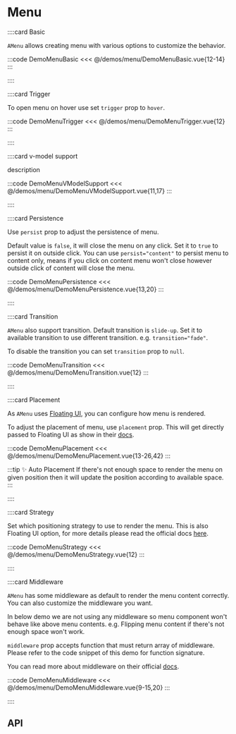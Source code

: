 <script lang="ts" setup>
import api from '@anu-vue/component-meta/AMenu.json'
</script>

# Menu

<!-- 👉 Basic -->
::::card Basic

`AMenu` allows creating menu with various options to customize the behavior.

:::code DemoMenuBasic
<<< @/demos/menu/DemoMenuBasic.vue{12-14}
:::

::::

<!-- 👉 Trigger -->
::::card Trigger

To open menu on hover use set `trigger` prop to `hover`.

:::code DemoMenuTrigger
<<< @/demos/menu/DemoMenuTrigger.vue{12}
:::

::::

<!-- 👉 v-model support -->
::::card v-model support

description

:::code DemoMenuVModelSupport
<<< @/demos/menu/DemoMenuVModelSupport.vue{11,17}
:::

::::

<!-- 👉 Persistence -->
::::card Persistence

Use `persist` prop to adjust the persistence of menu.

Default value is `false`, it will close the menu on any click. Set it to `true` to persist it on outside click. You can use `persist="content"` to persist menu to content only, means if you click on content menu won't close however outside click of content will close the menu.

:::code DemoMenuPersistence
<<< @/demos/menu/DemoMenuPersistence.vue{13,20}
:::

::::

<!-- 👉 Transition -->
::::card Transition

`AMenu` also support transition. Default transition is `slide-up`. Set it to available transition to use different transition. e.g. `transition="fade"`.

To disable the transition you can set `transition` prop to `null`.

:::code DemoMenuTransition
<<< @/demos/menu/DemoMenuTransition.vue{12}
:::

::::

<!-- 👉 Placement -->
::::card Placement

As `AMenu` uses [Floating UI](https://floating-ui.com/), you can configure how menu is rendered.

To adjust the placement of menu, use `placement` prop. This will get directly passed to Floating UI as show in their [docs](https://floating-ui.com/docs/computePosition#placement).

:::code DemoMenuPlacement
<<< @/demos/menu/DemoMenuPlacement.vue{13-26,42}
:::

:::tip ✨ Auto Placement
If there's not enough space to render the menu on given position then it will update the position according to available space.
:::

::::

<!-- 👉 Strategy -->
::::card Strategy

Set which positioning strategy to use to render the menu. This is also Floating UI option, for more details please read the official docs [here](https://floating-ui.com/docs/computeposition#strategy).

:::code DemoMenuStrategy
<<< @/demos/menu/DemoMenuStrategy.vue{12}
:::

::::

<!-- 👉 Middleware -->
::::card Middleware

`AMenu` has some middleware as default to render the menu content correctly. You can also customize the middleware you want.

In below demo we are not using any middleware so menu component won't behave like above menu contents. e.g. Flipping menu content if there's not enough space won't work.

`middleware` prop accepts function that must return array of middleware. Please refer to the code snippet of this demo for function signature.

You can read more about middleware on their official [docs](https://floating-ui.com/docs/computePosition#middleware).

:::code DemoMenuMiddleware
<<< @/demos/menu/DemoMenuMiddleware.vue{9-15,20}
:::

::::

<!-- 👉 API -->
## API

<Api :api="api"></Api>
